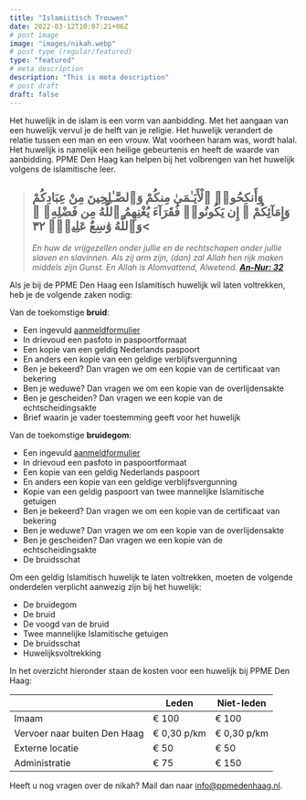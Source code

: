 ```yaml
---
title: "Islamiitisch Trouwen"
date: 2022-03-12T10:07:21+06Z
# post image
image: "images/nikah.webp"
# post type (regular/featured)
type: "featured"
# meta description
description: "This is meta description"
# post draft
draft: false
---
```


Het huwelijk in de islam is een vorm van aanbidding. Met het aangaan van een huwelijk vervul je de helft van je religie.
Het huwelijk verandert de relatie tussen een man en een vrouw. Wat voorheen haram was, wordt halal. Het huwelijk is namelijk een heilige gebeurtenis en heeft de waarde van aanbidding. PPME Den Haag kan helpen bij het volbrengen van het huwelijk volgens de islamitische leer. 





>## وَأَنكِحُوا۟ ٱلْأَيَـٰمَىٰ مِنكُمْ وَٱلصَّـٰلِحِينَ مِنْ عِبَادِكُمْ وَإِمَآئِكُمْ ۚ إِن يَكُونُوا۟ فُقَرَآءَ يُغْنِهِمُ ٱللَّهُ مِن فَضْلِهِۦ ۗ >وَٱللَّهُ وَٰسِعٌ عَلِيمٌۭ ٣٢
>
>
>*En huw de vrijgezellen onder jullie en de rechtschapen onder jullie slaven en slavinnen. Als zij arm zijn, (dan) zal Allah hen rijk maken middels zijn Gunst. En Allah is Alomvattend, Alwetend. [**An-Nur: 32**](https://quran.com/24/32)*





Als je bij de PPME Den Haag een Islamitisch huwelijk wil laten voltrekken, heb je de volgende zaken nodig:

Van de toekomstige **bruid**: 
* Een ingevuld [aanmeldformulier](/forms/Aanmeldformulier.docx)
* In drievoud een pasfoto in paspoortformaat
* Een kopie van een geldig Nederlands paspoort
* En anders een kopie van een geldige verblijfsvergunning
* Ben je bekeerd? Dan vragen we om een kopie van de certificaat van bekering
* Ben je weduwe? Dan vragen we om een kopie van de overlijdensakte
* Ben je gescheiden? Dan vragen we een kopie van de echtscheidingsakte
* Brief waarin je vader toestemming geeft voor het huwelijk


Van de toekomstige **bruidegom**:
* Een ingevuld [aanmeldformulier](/forms/Aanmeldformulier.docx)
* In drievoud een pasfoto in paspoortformaat
* Een kopie van een geldig Nederlands paspoort
* En anders een kopie van een geldige verblijfsvergunning
* Kopie van een geldig paspoort van twee mannelijke Islamitische getuigen
* Ben je bekeerd? Dan vragen we om een kopie van de certificaat van bekering
* Ben je weduwe? Dan vragen we om een kopie van de overlijdensakte
* Ben je gescheiden? Dan vragen we een kopie van de echtscheidingsakte
* De bruidsschat


Om een geldig Islamitisch huwelijk te laten voltrekken, moeten de volgende onderdelen verplicht aanwezig zijn bij het huwelijk:
* De bruidegom
* De bruid
* De voogd van de bruid
* Twee mannelijke Islamitische getuigen 
* De bruidsschat
* Huwelijksvoltrekking

In het overzicht hieronder staan de kosten voor een huwelijk bij PPME Den Haag:




|                              | **Leden**   | **Niet-leden** | 
| ---------------------------- | ----------- | -------------- |
| Imaam                        | € 100       | € 100          |
| Vervoer naar buiten Den Haag | € 0,30 p/km | € 0,30 p/km    |
| Externe locatie              | € 50        | € 50           | 
| Administratie                | € 75        | € 150          |

Heeft u nog vragen over de nikah? Mail dan naar info@ppmedenhaag.nl.